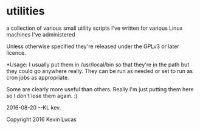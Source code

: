 # utilities
a collection of various small utility scripts I've written for various Linux machines I've administered 

Unless otherwise specified they're released under the GPLv3 or later licence.

*Usage:
I usually put them in /usr/local/bin so that they're in the path but they could go anywhere really. They can be run as needed or
set to run as cron jobs as appropriate.

Some are clearly more useful than others. Really I'm just putting them here so I don't lose them again. :)

2016-08-20 --KL
kev.

Copyright 2016 Kevin Lucas
